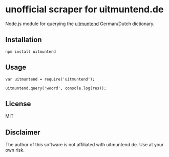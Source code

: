 # unofficial scraper for uitmuntend.de

Node.js module for querying the [uitmuntend](http://www.uitmuntend.de/) 
German/Dutch dictionary.

## Installation

`npm install uitmuntend`

## Usage

```
var uitmuntend = require('uitmuntend');

uitmuntend.query('woord', console.log(res));
```

## License

MIT

## Disclaimer

The author of this software is not affiliated with uitmuntend.de. Use at your
own risk.

